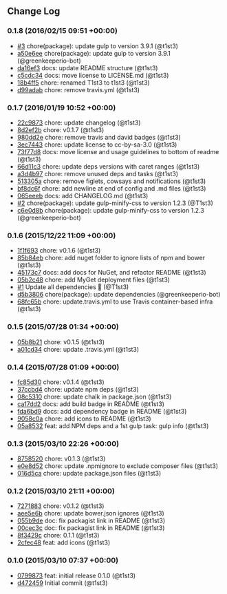 ## Change Log

### 0.1.8 (2016/02/15 09:51 +00:00)
- [#3](https://github.com/t1st3/open-share-icon/pull/3) chore(package): update gulp to version 3.9.1 (@t1st3)
- [a50e6ee](https://github.com/t1st3/open-share-icon/commit/a50e6ee2f30ebec0ef1ab835b2348623ffb3ab93) chore(package): update gulp to version 3.9.1 (@greenkeeperio-bot)
- [da16ef3](https://github.com/t1st3/open-share-icon/commit/da16ef3183913b8c28a26c73fcaa313227389e41) docs: update README structure (@t1st3)
- [c5cdc34](https://github.com/t1st3/open-share-icon/commit/c5cdc3417f43e9f8341ceae19aa6cbd431c691c3) docs: move license to LICENSE.md (@t1st3)
- [18b4ff5](https://github.com/t1st3/open-share-icon/commit/18b4ff550d65a72ca93ebc039d8b664ddd1e4209) chore: renamed T1st3 to t1st3 (@t1st3)
- [d99adab](https://github.com/t1st3/open-share-icon/commit/d99adab2217626ab3b29c042183c86e8ae075ba4) chore: remove travis.yml (@t1st3)

### 0.1.7 (2016/01/19 10:52 +00:00)
- [22c9873](https://github.com/t1st3/open-share-icon/commit/22c987315e3b2fa93f3a257c430dda9187f31abe) chore: update changelog (@t1st3)
- [8d2ef2b](https://github.com/t1st3/open-share-icon/commit/8d2ef2bb02e3c7b1d85850fbb0981747ad655523) chore: v0.1.7 (@t1st3)
- [980dd2e](https://github.com/t1st3/open-share-icon/commit/980dd2e71f011e6d5f5516ab8298b710bc58130b) chore: remove travis and david badges (@t1st3)
- [3ec7443](https://github.com/t1st3/open-share-icon/commit/3ec7443af7a5cd60f92ce1fde8655d2a4705fdb2) chore: update license to cc-by-sa-3.0 (@t1st3)
- [73f77d8](https://github.com/t1st3/open-share-icon/commit/73f77d8e0a28371ba7340d96df7bfc65a11d4cb0) docs: move license and usage guidelines to bottom of readme (@t1st3)
- [66d11c3](https://github.com/t1st3/open-share-icon/commit/66d11c3d0dadacfef19b67720826a38cf95a902c) chore: update deps versions with caret ranges (@t1st3)
- [a3d4b97](https://github.com/t1st3/open-share-icon/commit/a3d4b97a81c6da1fc19af02090582a1b0ac972f4) chore: remove unused deps and tasks (@t1st3)
- [513305a](https://github.com/t1st3/open-share-icon/commit/513305aae30f2d1e701ed2a868504382cdd45eba) chore: remove figlets, cowsays and notifications (@t1st3)
- [bf8dc6f](https://github.com/t1st3/open-share-icon/commit/bf8dc6f00e1ba637f1e7eb4c921e04f79aa256d7) chore: add newline at end of config and .md files (@t1st3)
- [065eeeb](https://github.com/t1st3/open-share-icon/commit/065eeebcc958a012ddde600571d89e94be3f5501) docs: add CHANGELOG.md (@t1st3)
- [#2](https://github.com/t1st3/open-share-icon/pull/2) chore(package): update gulp-minify-css to version 1.2.3 (@T1st3)
- [c6e0d8b](https://github.com/t1st3/open-share-icon/commit/c6e0d8b82d93e95e3c59d8e767c29fcaa2c11dc8) chore(package): update gulp-minify-css to version 1.2.3 (@greenkeeperio-bot)

### 0.1.6 (2015/12/22 11:09 +00:00)
- [1f1f693](https://github.com/t1st3/open-share-icon/commit/1f1f6938dee8adaa05038320dc0dc32a15ded6e6) chore: v0.1.6 (@t1st3)
- [85b84eb](https://github.com/t1st3/open-share-icon/commit/85b84eb1f96fd5c232c52f992918c2987ffd5f97) chore: add nuget folder to ignore lists of npm and bower (@t1st3)
- [45173c7](https://github.com/t1st3/open-share-icon/commit/45173c76e612edd951ccb005c24379d6cde10c33) docs: add docs for NuGet, and refactor README (@t1st3)
- [05b2c48](https://github.com/t1st3/open-share-icon/commit/05b2c483016d7efca1c66a029d0ee2738d56eeab) chore: add MyGet deployment files (@t1st3)
- [#1](https://github.com/t1st3/open-share-icon/pull/1) Update all dependencies 🌴 (@T1st3)
- [d5b3806](https://github.com/t1st3/open-share-icon/commit/d5b3806562928fdf37971156e7331b6333dcb231) chore(package): update dependencies (@greenkeeperio-bot)
- [68fc65b](https://github.com/t1st3/open-share-icon/commit/68fc65b8f1bd971eefb871d4cba3007d65675355) chore: update.travis.yml to use Travis container-based infra (@t1st3)

### 0.1.5 (2015/07/28 01:34 +00:00)
- [05b8b21](https://github.com/t1st3/open-share-icon/commit/05b8b2197a78c58ac972b4302f878ac9fa642ca0) chore: v0.1.5 (@t1st3)
- [a01cd34](https://github.com/t1st3/open-share-icon/commit/a01cd34e330795561d8d89cdad418b42cbb8d940) chore: update .travis.yml (@t1st3)

### 0.1.4 (2015/07/28 01:09 +00:00)
- [fc85d30](https://github.com/t1st3/open-share-icon/commit/fc85d30585799b27b24304d9ef16524e67208825) chore: v0.1.4 (@t1st3)
- [37ccbd4](https://github.com/t1st3/open-share-icon/commit/37ccbd44630bd74f3790e9e411fc0eb13084b6f8) chore: update npm deps (@t1st3)
- [08c5310](https://github.com/t1st3/open-share-icon/commit/08c53102eefbe9ae46f22c37e4bdb75294fb38df) chore: update chalk in package.json (@t1st3)
- [ca17dd2](https://github.com/t1st3/open-share-icon/commit/ca17dd2542afad8f1b25dc8cf16629d690ed1695) docs: add build badge in README (@t1st3)
- [fda6bd9](https://github.com/t1st3/open-share-icon/commit/fda6bd9ba4aeeb570d25efde444b90e3f55ed9bf) docs: add dependency badge in README (@t1st3)
- [9058c0a](https://github.com/t1st3/open-share-icon/commit/9058c0abc63fa7da8273b5e37e750f73088aea7a) chore: add icons to README (@t1st3)
- [05a8532](https://github.com/t1st3/open-share-icon/commit/05a8532f3d4d044b3f9656ef022e3ef65ff6b447) feat: add NPM deps and a 1st gulp task: gulp info (@t1st3)

### 0.1.3 (2015/03/10 22:26 +00:00)
- [8758520](https://github.com/t1st3/open-share-icon/commit/875852059b565ecd1eb48b9de5f227c4cda3def5) chore: v0.1.3 (@t1st3)
- [e0e8d52](https://github.com/t1st3/open-share-icon/commit/e0e8d522b667ccc8293cda5576bdb089f257c920) chore: update .npmignore to exclude composer files (@t1st3)
- [016d5ca](https://github.com/t1st3/open-share-icon/commit/016d5ca2a634cb14f84c771315cb5f824ee6e66b) chore: update package.json files (@t1st3)

### 0.1.2 (2015/03/10 21:11 +00:00)
- [7271883](https://github.com/t1st3/open-share-icon/commit/72718837c98d94904fdad9d5b9263b65079bd43e) chore: v0.1.2 (@t1st3)
- [aee5e6b](https://github.com/t1st3/open-share-icon/commit/aee5e6b18904e5082c8b670ba1b4446f9ac5610c) chore: update bower.json ignores (@t1st3)
- [055b9de](https://github.com/t1st3/open-share-icon/commit/055b9de0ae62bfd34e5179735c279235d2168398) doc: fix packagist link in README (@t1st3)
- [00cec3c](https://github.com/t1st3/open-share-icon/commit/00cec3cf622b9f607a4e94c7b0ef7394652d1209) doc: fix packagist link in README (@t1st3)
- [8f3429c](https://github.com/t1st3/open-share-icon/commit/8f3429c430bf954eedae400518522658461ea5eb) chore: 0.1.1 (@t1st3)
- [2cfec48](https://github.com/t1st3/open-share-icon/commit/2cfec48d5c857ee89b10d083525d26bba6100546) feat: add icons (@t1st3)

### 0.1.0 (2015/03/10 07:37 +00:00)
- [0799873](https://github.com/t1st3/open-share-icon/commit/07998736376af1a532a31c2776aa90d55c2bb0ac) feat: initial release 0.1.0 (@t1st3)
- [d472459](https://github.com/t1st3/open-share-icon/commit/d472459153b80919c774a39ae15db0bacf6e08ea) Initial commit (@t1st3)